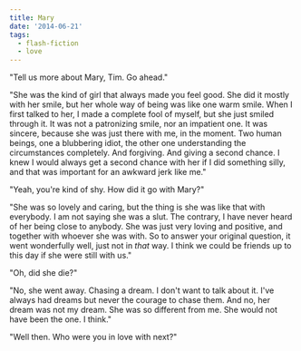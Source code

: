 ```yaml
---
title: Mary
date: '2014-06-21'
tags:
  - flash-fiction
  - love
---
```


"Tell us more about Mary, Tim. Go ahead."

"She was the kind of girl that always made you feel good. She did it mostly with
her smile, but her whole way of being was like one warm smile. When I first
talked to her, I made a complete fool of myself, but she just smiled through it.
It was not a patronizing smile, nor an impatient one. It was sincere, because
she was just there with me, in the moment. Two human beings, one a blubbering
idiot, the other one understanding the circumstances completely. And forgiving.
And giving a second chance. I knew I would always get a second chance with her
if I did something silly, and that was important for an awkward jerk like me."

<!-- truncate -->

"Yeah, you're kind of shy. How did it go with Mary?"

"She was so lovely and caring, but the thing is she was like that with
everybody. I am not saying she was a slut. The contrary, I have never heard of
her being close to anybody. She was just very loving and positive, and together
with whoever she was with. So to answer your original question, it went
wonderfully well, just not in _that_ way. I think we could be friends up to this
day if she were still with us."

"Oh, did she die?"

"No, she went away. Chasing a dream. I don't want to talk about it. I've always
had dreams but never the courage to chase them. And no, her dream was not my
dream. She was so different from me. She would not have been the one. I think."

"Well then. Who were you in love with next?"
